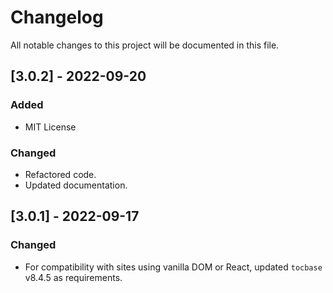 # Changelog
All notable changes to this project will be documented in this file.

## [3.0.2] - 2022-09-20
### Added
- MIT License

### Changed
- Refactored code.
- Updated documentation.

## [3.0.1] - 2022-09-17

### Changed
- For compatibility with sites using vanilla DOM or React, updated `tocbase` v8.4.5 as requirements.
